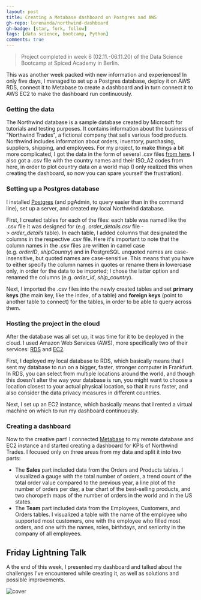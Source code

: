 ```yaml
---
layout: post
title: Creating a Metabase dashboard on Postgres and AWS
gh-repo: lorenanda/northwind-dashboard
gh-badge: [star, fork, follow]
tags: [data science, bootcamp, Python]
comments: true
---
```


>Project completed in week 6 (02.11.-06.11.20) of the Data Science Bootcamp at Spiced Academy in Berlin.

This was another week packed with new information and experiences! In only five days, I managed to set up a Postgres database, deploy it on AWS RDS, connect it to Metabase to create a dashboard and in turn connect it to AWS EC2 to make the dashboard run continuously.

### Getting the data

The Northwind database is a sample database created by Microsoft for tutorials and testing purposes. It contains information about the business of "Northwind Trades", a fictional company that sells various food products. Northwind includes information about orders, inventory, purchasing, suppliers, shipping, and employees. For my project, to make things a bit more complicated, I got the data in the form of several .csv files [from here](https://github.com/pawlodkowski/northwind_data_clean). I also got a .csv file with the country names and their ISO_A2 codes from here, in order to plot country data on a world map (I only realized this when creating the dashboard, so now you can spare yourself the frustration).

### Setting up a Postgres database

I installed [Postgres](https://www.postgresql.org/download/) (and pgAdmin, to query easier than in the command line), set up a server, and created my local Northwind database.

First, I created tables for each of the files: each table was named like the .csv file it was designed for (e.g. *order_details.csv* file -> *order_details* table). In each table, I added columns that designated the columns in the respective .csv file. Here it's important to note that the column names in the .csv files are written in camel case (e.g. *orderID*, *shipCountry*) and in PostgreSQL unquoted names are case-insensitive, but quoted names are case-sensitive. This means that you have to either specify the column names in quotes or rename them in lowercase only, in order for the data to be imported; I chose the latter option and renamed the columns (e.g. *order_id*, *ship_country*).

Next, I imported the .csv files into the newly created tables and set **primary keys** (the main key, like the index, of a table) and **foreign keys** (point to another table to connect) for the tables, in order to be able to query across them.

### Hosting the project in the cloud

After the database was all set up, it was time for it to be deployed in the cloud. I used Amazon Web Services (AWS), more specifically two of their services: [RDS](https://aws.amazon.com/rds/) and [EC2](https://aws.amazon.com/ec2/?ec2-whats-new.sort-by=item.additionalFields.postDateTime&ec2-whats-new.sort-order=desc).

First, I deployed my local database to RDS, which basically means that I sent my database to run on a bigger, faster, stronger computer in Frankfurt. In RDS, you can select from multiple locations around the world, and though this doesn't alter the way your database is run, you might want to choose a location closest to your actual physical location, so that it runs faster, and also consider the data privacy measures in different countries.

Next, I set up an EC2 instance, which basically means that I rented a virtual machine on which to run my dashboard continuously.

### Creating a dashboard

Now to the creative part! I connected [Metabase](https://www.metabase.com/) to my remote database and EC2 instance and started creating a dashboard for KPIs of Northwind Trades. I focused only on three areas from my data and split it into two parts:

-   The **Sales** part included data from the Orders and Products tables. I visualized a gauge with the total number of orders, a trend count of the total order value compared to the previous year, a line plot of the number of orders per day, a bar chart of the best-selling products, and two choropeth maps of the number of orders in the world and in the US states.
-   The **Team** part included data from the Employees, Customers, and Orders tables. I visualized a table with the name of the employee who supported most customers, one with the employee who filled most orders, and one with the names, roles, birthdays, and seniority in the company of all employees.

Friday Lightning Talk
---------------------

A the end of this week, I presented my dashboard and talked about the challenges I've encountered while creating it, as well as solutions and possible improvements.

![cover](https://lorenaciutacu.files.wordpress.com/2020/11/dashboard_demo.gif?w=1400)
